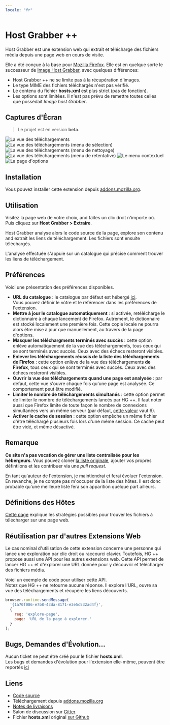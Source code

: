 ```yaml
---
locale: "fr"
---
```


# Host Grabber ++

Host Grabber est une extension web qui extrait et télécharge des fichiers média depuis une page web en cours de visite.

Elle a été conçue à la base pour [Mozilla Firefox](https://www.mozilla.org/firefox/new/).
Elle est en quelque sorte le successeur de [Image Host Grabber](https://addons.mozilla.org/fr/firefox/addon/imagehost-grabber/),
avec quelques différences:

* Host Grabber ++ ne se limite pas à la récupération d'images.
* Le type MIME des fichiers téléchargés n'est pas vérifié.
* Le contenu du fichier **hosts.xml** est plus strict (pas de fonction).
* Les options sont limitées. Il n'est pas prévu de remettre toutes celles que possèdait *Image host Grabber*.


## Captures d'Écran

> Le projet est en version **beta**.

<img src="../assets/images/dl-view-1--v0.5.jpg" alt="La vue des téléchargements" class="screenshot" />

<img src="../assets/images/dl-view-2--v0.5.jpg" alt="La vue des téléchargements (menu de sélection)" class="screenshot" />

<img src="../assets/images/dl-view-3--v0.5.jpg" alt="La vue des téléchargements (menu de nettoyage)" class="screenshot" />

<img src="../assets/images/dl-view-4--v0.5.jpg" alt="La vue des téléchargements (menu de retentative)" class="screenshot" />

<img src="../assets/images/dl-view-5--v0.5.jpg" alt="Le menu contextuel" class="screenshot" />

<img src="../assets/images/options-view--v0.5.jpg" alt="La page d'options" class="screenshot" />


## Installation

Vous pouvez installer cette extension depuis [addons.mozilla.org](https://addons.mozilla.org/fr/firefox/addon/host-grabber-pp/).


## Utilisation

Visitez la page web de votre choix, and faîtes un clic droit n'importe où.  
Puis cliquez sur **Host Grabber &gt; Extraire**.

Host Grabber analyse alors le code source de la page, explore son contenu and extrait les liens
de téléchargement. Les fichiers sont ensuite téléchargés.

L'analyse effectuée s'appuie sur un catalogue qui précise comment trouver les liens de téléchargement.


## Préférences

Voici une présentation des préférences disponibles.

* **URL du catalogue** : le catalogue par défaut est hébergé [ici](https://raw.githubusercontent.com/rhadamanthe/host-grabber-pp-host.xml/master/hosts.xml).  
Vous pouvez définir le vôtre et le référencer dans les préférences de l'extension.
* **Mettre à jour le catalogue automatiquement** : si activée, retélécharge le dictionnaire à chaque lancement
de Firefox. Autrement, le dictionnaire est stocké localement une première fois. Cette copie locale ne pourra
alors être mise à jour que manuellement, au travers de la page d'options.
* **Masquer les téléchargments terminés avec succès** : cette option enlève automatiquement de la vue
des téléchargements, tous ceux qui se sont terminés avec succès. Ceux avec des échecs resteront visibles.
* **Enlever les téléchargements réussis de la liste des téléchargements de Firefox** : cette option enlève de la vue
des téléchargements <strong>de Firefox</strong>, tous ceux qui se sont terminés avec succès. Ceux avec des échecs resteront visibles.
* **Ouvrir la vue des téléchargements quand une page est analysée** : par défaut, cette vue s'ouvre chaque fois
qu'une page est analysée. Ce comportement peut être modifié.
* **Limiter le nombre de téléchargements simultanés** : cette option permet de limiter
le nombre de téléchargements lancés par HG ++. Il faut noter aussi que Firefox limite de toute
façon le nombre de connexions simultanées vers un même serveur (par défaut,
[cette valeur](https://support.mozilla.org/fr/questions/992338) vaut 6).
* **Activer le cache de session** : cette option empêche un même fichier d'être téléchargé plusieurs fois
lors d'une même session. Ce cache peut être vidé, et même désactivé. 


## Remarque

**Ce site n'a pas vocation de gérer une liste centralisée pour les hébergeurs**.
Vous pouvez cloner [la liste originale](https://github.com/rhadamanthe/host-grabber-pp-host.xml),
ajouter vos propres défintiions et les contribuer via une *pull request*.

En tant qu'auteur de l'extension, je maintiendrai et ferai évoluer l'extension.  
En revanche, je ne compte pas m'occuper de la liste des hôtes. Il est donc probable qu'une meilleure liste
fera son apparition quelque part ailleurs.


## Définitions des Hôtes

[Cette page](definition-des-hotes.html) explique les stratégies possibles pour trouver les fichiers à télécharger
sur une page web.


## Réutilisation par d'autres Extensions Web

Le cas nominal d'utilisation de cette extension concerne une personne qui
lance une exploration par clic droit ou raccourci clavier. Toutefois, HG ++
propose aussi une API pour les autres extensions web. Cette API permet de lancer
HG ++ et d'explorer une URL donnée pour y découvrir et télécharger des fichiers média.

Voici un exemple de code pour utiliser cette API.  
Notez que HG ++ ne retourne aucune réponse. Il explore l'URL, ouvre sa
vue des téléchargements et récupère les liens découverts.

```javascript
browser.runtime.sendMessage(
  '{1a70f086-e7b8-43da-8171-e3e5c532ad4f}',
  {
    req: 'explore-page',
    page: 'URL de la page à explorer.'
  }
);
```

## Bugs, Demandes d'Évolution...

Aucun ticket ne peut être créé pour le fichier **hosts.xml**.  
Les bugs et demandes d'évolution pour l'extension elle-même, peuvent être reportés [ici](https://github.com/rhadamanthe/host-grabber-pp/issues)

## Liens

* [Code source](https://github.com/rhadamanthe/host-grabber-pp)
* Téléchargement depuis [addons.mozilla.org](https://addons.mozilla.org/fr/firefox/addon/host-grabber-pp/)
* [Notes de livraisons](https://github.com/rhadamanthe/host-grabber-pp/releases)
* Salon de discussion sur [Gitter](https://gitter.im/host-grabber-pp/Lobby)
* Fichier **hosts.xml** original [sur Github](https://github.com/rhadamanthe/host-grabber-pp-host.xml/blob/master/hosts.xml)
